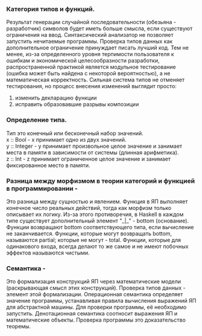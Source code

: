 ### Категория типов и функций.

Результат генерации случайной последовательности (обезьяна - разработчик) символов будет иметь больше смысла, если существуют ограничения на ввод. Синтаксический анализатор не позволяет запустить нечитаемые программы.
Проверка типов данных как дополнительное ограничение принуждает писать лучший код. Тем не менее, из-за определенного уровня терпимости пользователя к ошибкам и экономической целесообразности разработки,
распространенной практикой является модульное тестирование (ошибка может быть найдена с некоторой вероятностью), а не математическая корректность. Сильная система типов не отменяет тестирования, но процесс внесения изменений выглядит просто:   
1. изменить декларацию функции
2. исправить образовавшие разрывы композиции

### Определение типа.

Тип это конечный или бесконечный набор значений.  
x :: Bool - х принимает одно из двух значений.  
y :: Integer - y принимает произвольное целое значение и занимает места в памяти в зависимости от системы (длинная арифметика).  
z :: Int - z принимает ограниченное целое значение и занимает фиксированное место в памяти.  


### Разница между морфизмом в теории категорий и функцией в программировании - 

Это разница между сущностью и явлением. Функция в ЯП выполняет конечное число реальных действий, тогда как морфизм только описывает их логику. Из-за этого противоречия, в Haskell в каждом типе
существует дополнительный элемент "\_|\_" - bottom (основание). Функции возвращают bottom соответствующего типа, если вычисление не заканчивается. Функции, которые могут возвращать bottom, называются partial; которые не могут - total. Функции, которые для одинакового входа, всегда делают то же самое и не имеют побочных эффектов называются чистыми. 


### Семантика - 

Это формализация конструкций ЯП через математические модели (раскрывающая смысл этих конструкций). Проверка типов данных - элемент этой формализации. 
Операционная семантика определяет значение программы, устанавливая правила вычисления выражений ЯП для абстрактной машины. Для проверки программы, её необходимо запустить.
Денотационная семантика соотносит выражения ЯП и математические объекты. Проверка программы это доказательство теоремы. 

